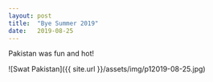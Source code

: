 ```yaml
---
layout: post
title:  "Bye Summer 2019"
date:   2019-08-25
---
```


<p class="intro"><span class="dropcap">P</span>akistan was fun and hot!</p>
![Swat Pakistan]({{ site.url }}/assets/img/p12019-08-25.jpg)
